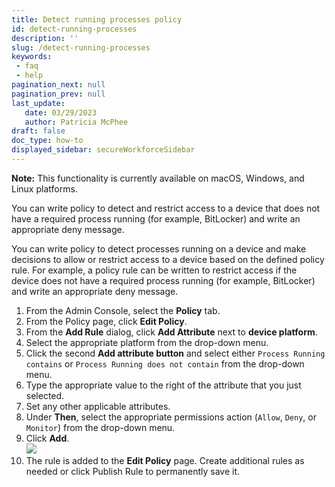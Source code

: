 ```yaml
---
title: Detect running processes policy
id: detect-running-processes
description: ''
slug: /detect-running-processes
keywords: 
 - faq
 - help
pagination_next: null
pagination_prev: null
last_update: 
   date: 03/29/2023
   author: Patricia McPhee
draft: false
doc_type: how-to
displayed_sidebar: secureWorkforceSidebar
--- 
```



**Note:** This functionality is currently available on macOS, Windows, and Linux platforms.

You can write policy to detect and restrict access to a device that does not have a required process running (for example, BitLocker) and write an appropriate deny message.

You can write policy to detect processes running on a device and make decisions to allow or restrict access to a device based on the defined policy rule. For example, a policy rule can be written to restrict access if the device does not have a required process running (for example, BitLocker) and write an appropriate deny message.

1.  From the Admin Console, select the **Policy** tab.
2.  From the Policy page, click **Edit Policy**.
3.  From the **Add Rule** dialog, click **Add Attribute** next to **device platform**.
4.  Select the appropriate platform from the drop-down menu.
5.  Click the second **Add attribute button** and select either `Process Running contains` or `Process Running does not contain` from the drop-down menu.
6.  Type the appropriate value to the right of the attribute that you just selected.
7.  Set any other applicable attributes.
8.  Under **Then**, select the appropriate permissions action (`Allow`, `Deny`, or `Monitor`) from the drop-down menu.
9.  Click **Add**.  
    ![](/images/policy/device_platform_process_not_running.PNG)
10.  The rule is added to the **Edit Policy** page. Create additional rules as needed or click Publish Rule to permanently save it.

